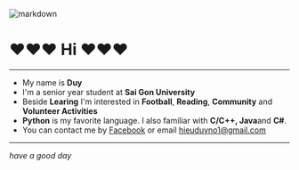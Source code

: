 ![markdown](https://www.volunteeringoptions.org/wp-content/uploads/2018/03/Screen-Shot-2018-03-01-at-12.18.35.png)
# :heart::heart::heart: **Hi** :heart::heart::heart:
***
* My name is **Duy**
* I'm a senior year student at **Sai Gon University**
* Beside **Learing** I'm interested in **Football**, **Reading**, **Community** and **Volunteer Activities**
* **Python** is my favorite language. I also familiar with **C/C++, Java**and **C#**.
* You can contact me by [Facebook](https://www.facebook.com/Duy.Accel.02/) or email hieuduyno1@gmail.com

***
_have a good day_
<!---
DuyAccel/DuyAccel is a ✨ special ✨ repository because its `README.md` (this file) appears on your GitHub profile.
You can click the Preview link to take a look at your changes.
--->
